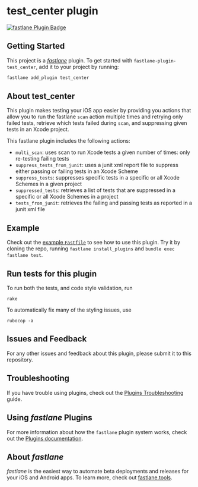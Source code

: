 # test_center plugin

[![fastlane Plugin Badge](https://rawcdn.githack.com/fastlane/fastlane/master/fastlane/assets/plugin-badge.svg)](https://rubygems.org/gems/fastlane-plugin-test_center)

## Getting Started

This project is a [_fastlane_](https://github.com/fastlane/fastlane) plugin. To get started with `fastlane-plugin-test_center`, add it to your project by running:

```bash
fastlane add_plugin test_center
```

## About test_center

This plugin makes testing your iOS app easier by providing you actions that allow
you to run the fastlane `scan` action multiple times and retrying only failed
tests, retrieve which tests failed during `scan`, and suppressing given tests in
an Xcode project.

This fastlane plugin includes the following actions:
- `multi_scan`: uses scan to run Xcode tests a given number of times: only re-testing failing tests
- `suppress_tests_from_junit`: uses a junit xml report file to suppress either passing or failing tests in an Xcode Scheme
- `suppress_tests`: suppresses specific tests in a specific or all Xcode Schemes in a given project
- `suppressed_tests`: retrieves a list of tests that are suppressed in a specific or all Xcode Schemes in a project
- `tests_from_junit`: retrieves the failing and passing tests as reported in a junit xml file

## Example

Check out the [example `Fastfile`](fastlane/Fastfile) to see how to use this plugin. Try it by cloning the repo, running `fastlane install_plugins` and `bundle exec fastlane test`.

## Run tests for this plugin

To run both the tests, and code style validation, run

```
rake
```

To automatically fix many of the styling issues, use
```
rubocop -a
```

## Issues and Feedback

For any other issues and feedback about this plugin, please submit it to this repository.

## Troubleshooting

If you have trouble using plugins, check out the [Plugins Troubleshooting](https://docs.fastlane.tools/plugins/plugins-troubleshooting/) guide.

## Using _fastlane_ Plugins

For more information about how the `fastlane` plugin system works, check out the [Plugins documentation](https://docs.fastlane.tools/plugins/create-plugin/).

## About _fastlane_

_fastlane_ is the easiest way to automate beta deployments and releases for your iOS and Android apps. To learn more, check out [fastlane.tools](https://fastlane.tools).
